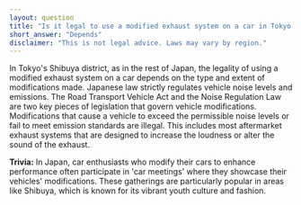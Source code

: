 ```yaml
---
layout: question
title: "Is it legal to use a modified exhaust system on a car in Tokyo's Shibuya district?"
short_answer: "Depends"
disclaimer: "This is not legal advice. Laws may vary by region."
---
```


In Tokyo's Shibuya district, as in the rest of Japan, the legality of using a modified exhaust system on a car depends on the type and extent of modifications made. Japanese law strictly regulates vehicle noise levels and emissions. The Road Transport Vehicle Act and the Noise Regulation Law are two key pieces of legislation that govern vehicle modifications. Modifications that cause a vehicle to exceed the permissible noise levels or fail to meet emission standards are illegal. This includes most aftermarket exhaust systems that are designed to increase the loudness or alter the sound of the exhaust.

**Trivia:** In Japan, car enthusiasts who modify their cars to enhance performance often participate in 'car meetings' where they showcase their vehicles' modifications. These gatherings are particularly popular in areas like Shibuya, which is known for its vibrant youth culture and fashion.
